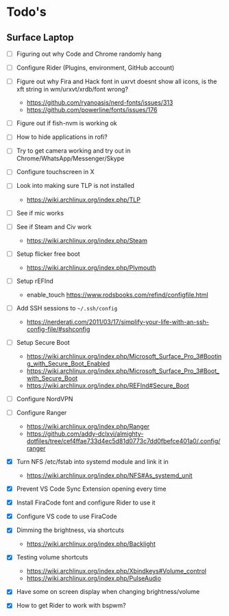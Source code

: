 # Todo's

## Surface Laptop

- [ ] Figuring out why Code and Chrome randomly hang
- [ ] Configure Rider (Plugins, environment, GitHub account)
- [ ] Figure out why Fira and Hack font in uxrvt doesnt show all icons, is the xft string in wm/urxvt/xrdb/font wrong?
  - https://github.com/ryanoasis/nerd-fonts/issues/313
  - https://github.com/powerline/fonts/issues/176
- [ ] Figure out if fish-nvm is working ok
- [ ] How to hide applications in rofi?
- [ ] Try to get camera working and try out in Chrome/WhatsApp/Messenger/Skype
- [ ] Configure touchscreen in X
- [ ] Look into making sure TLP is not installed
  - https://wiki.archlinux.org/index.php/TLP
- [ ] See if mic works
- [ ] See if Steam and Civ work
  - https://wiki.archlinux.org/index.php/Steam
- [ ] Setup flicker free boot
  - https://wiki.archlinux.org/index.php/Plymouth
- [ ] Setup rEFInd
  - enable_touch https://www.rodsbooks.com/refind/configfile.html
- [ ] Add SSH sessions to `~/.ssh/config`
  - https://nerderati.com/2011/03/17/simplify-your-life-with-an-ssh-config-file/#sshconfig
- [ ] Setup Secure Boot
  - https://wiki.archlinux.org/index.php/Microsoft_Surface_Pro_3#Booting_with_Secure_Boot_Enabled
  - https://wiki.archlinux.org/index.php/Microsoft_Surface_Pro_3#Boot_with_Secure_Boot
  - https://wiki.archlinux.org/index.php/REFInd#Secure_Boot
- [ ] Configure NordVPN
- [ ] Configure Ranger
  - https://wiki.archlinux.org/index.php/Ranger
  - https://github.com/addy-dclxvi/almighty-dotfiles/tree/cef4ffae733d4ec5d81d0773c7dd0fbefce401a0/.config/ranger

- [x] Turn NFS /etc/fstab into systemd module and link it in
  - https://wiki.archlinux.org/index.php/NFS#As_systemd_unit
- [x] Prevent VS Code Sync Extension opening every time
- [x] Install FiraCode font and configure Rider to use it
- [x] Configure VS code to use FiraCode
- [x] Dimming the brightness, via shortcuts
  - https://wiki.archlinux.org/index.php/Backlight
- [x] Testing volume shortcuts
  - https://wiki.archlinux.org/index.php/Xbindkeys#Volume_control
  - https://wiki.archlinux.org/index.php/PulseAudio
- [x] Have some on screen display when changing brightness/volume
- [x] How to get Rider to work with bspwm?
